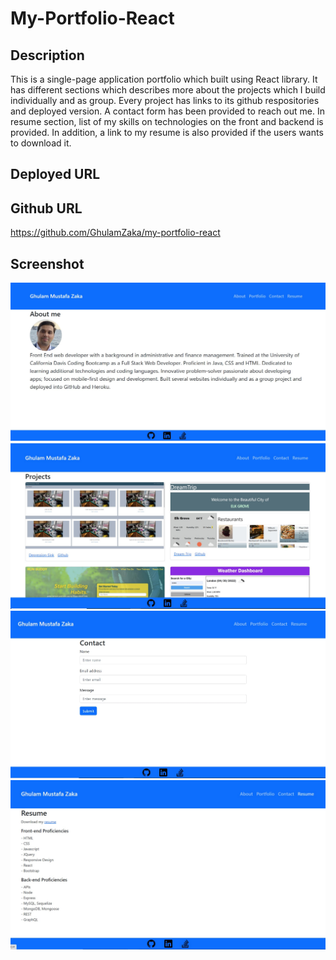 # My-Portfolio-React

## Description

This is a single-page application portfolio which built using React library. It has different sections which describes more about the projects which I build individually and as group. Every project has links to its github respositories and deployed version. A contact form has been provided to reach out me. In resume section, list of my skills on technologies on the front and backend is provided. In addition, a link to my resume is also provided if the users wants to download it.

## Deployed URL

## Github URL

https://github.com/GhulamZaka/my-portfolio-react

## Screenshot

<img src="src/assets/images/a1.jpg">
<img src="src/assets/images/a2.jpg">
<img src="src/assets/images/a3.jpg">
<img src="src/assets/images/a4.jpg">
